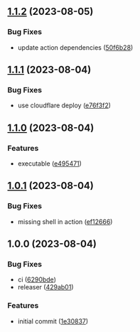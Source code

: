 ## [1.1.2](https://github.com/tr8team/actions.gotrade-test-data/compare/v1.1.1...v1.1.2) (2023-08-05)


### Bug Fixes

* update action dependencies ([50f6b28](https://github.com/tr8team/actions.gotrade-test-data/commit/50f6b281a02f0ce7ee34adb6f2f261efee5a9e41))

## [1.1.1](https://github.com/tr8team/actions.gotrade-test-data/compare/v1.1.0...v1.1.1) (2023-08-04)


### Bug Fixes

* use cloudflare deploy ([e76f3f2](https://github.com/tr8team/actions.gotrade-test-data/commit/e76f3f2f38d7fdd31dfce9cfc53cef6b379d80e0))

## [1.1.0](https://github.com/tr8team/actions.gotrade-test-data/compare/v1.0.1...v1.1.0) (2023-08-04)


### Features

* executable ([e495471](https://github.com/tr8team/actions.gotrade-test-data/commit/e495471de3c9f7df6281b9321eba9849769f9e7f))

## [1.0.1](https://github.com/tr8team/actions.gotrade-test-data/compare/v1.0.0...v1.0.1) (2023-08-04)


### Bug Fixes

* missing shell in action ([ef12666](https://github.com/tr8team/actions.gotrade-test-data/commit/ef12666b23fd1f34f8b38270ff217e3cfeeea9bb))

## 1.0.0 (2023-08-04)


### Bug Fixes

* ci ([6290bde](https://github.com/tr8team/actions.gotrade-test-data/commit/6290bde26bce2d498df2053891691bec6d767562))
* releaser ([429ab01](https://github.com/tr8team/actions.gotrade-test-data/commit/429ab011e818ce4a5d5628e76e68d211ddfecb66))


### Features

* initial commit ([1e30837](https://github.com/tr8team/actions.gotrade-test-data/commit/1e30837f8b657dbd4f56c348e58b01f68b5a580e))
